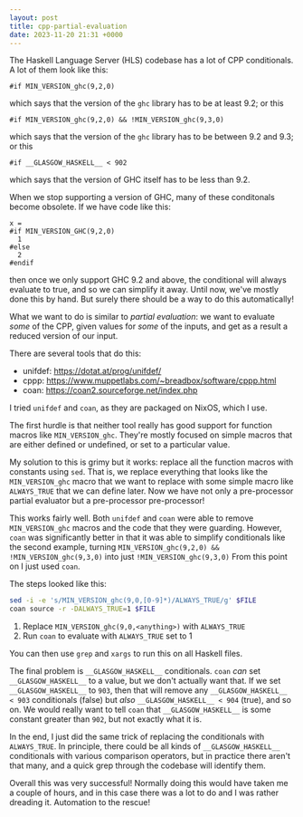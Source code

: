 ```yaml
---
layout: post
title: cpp-partial-evaluation
date: 2023-11-20 21:31 +0000
---
```

The Haskell Language Server (HLS) codebase has a lot of CPP conditionals.
A lot of them look like this:
```
#if MIN_VERSION_ghc(9,2,0)
```
which says that the version of the `ghc` library has to be at least 9.2; or this
```
#if MIN_VERSION_ghc(9,2,0) && !MIN_VERSION_ghc(9,3,0)
```
which says that the version of the `ghc` library has to be between 9.2 and 9.3; or this
```
#if __GLASGOW_HASKELL__ < 902
```
which says that the version of GHC itself has to be less than 9.2.

When we stop supporting a version of GHC, many of these conditonals become obsolete.
If we have code like this:
```
x = 
#if MIN_VERSION_GHC(9,2,0)
  1
#else
  2
#endif
```
then once we only support GHC 9.2 and above, the conditional will always evaluate to true, and so we can simplify it away.
Until now, we've mostly done this by hand.
But surely there should be a way to do this automatically!

What we want to do is similar to _partial evaluation_: we want to evaluate _some_ of the CPP, given values for _some_ of the inputs, and get as a result a reduced version of our input.

There are several tools that do this:
- unifdef: https://dotat.at/prog/unifdef/
- cppp: https://www.muppetlabs.com/~breadbox/software/cppp.html
- coan: https://coan2.sourceforge.net/index.php

I tried `unifdef` and `coan`, as they are packaged on NixOS, which I use.

The first hurdle is that neither tool really has good support for function macros like `MIN_VERSION_ghc`.
They're mostly focused on simple macros that are either defined or undefined, or set to a particular value.

My solution to this is grimy but it works: replace all the function macros with constants using `sed`.
That is, we replace everything that looks like the `MIN_VERSION_ghc` macro that we want to replace with some simple macro like `ALWAYS_TRUE` that we can define later.
Now we have not only a pre-processor partial evaluator but a pre-processor pre-processor!

This works fairly well.
Both `unifdef` and `coan` were able to remove `MIN_VERSION_ghc` macros and the code that they were guarding.
However, `coan` was significantly better in that it was able to simplify conditionals like the second example, turning `MIN_VERSION_ghc(9,2,0) && !MIN_VERSION_ghc(9,3,0)` into just `!MIN_VERSION_ghc(9,3,0)`
From this point on I just used `coan`.

The steps looked like this:
```bash
sed -i -e 's/MIN_VERSION_ghc(9,0,[0-9]*)/ALWAYS_TRUE/g' $FILE 
coan source -r -DALWAYS_TRUE=1 $FILE
```

1. Replace `MIN_VERSION_ghc(9,0,<anything>)` with `ALWAYS_TRUE`
2. Run `coan` to evaluate with `ALWAYS_TRUE` set to 1

You can then use `grep` and `xargs` to run this on all Haskell files.

The final problem is `__GLASGOW_HASKELL__` conditionals.
`coan` _can_ set `__GLASGOW_HASKELL__` to a value, but we don't actually want that.
If we set `__GLASGOW_HASKELL__` to `903`, then that will remove any `__GLASGOW_HASKELL__ < 903` conditionals (false) but _also_ `__GLASGOW_HASKELL__ < 904` (true), and so on.
We would really want to tell `coan` that `__GLASGOW_HASKELL__` is some constant greater than `902`, but not exactly what it is.

In the end, I just did the same trick of replacing the conditionals with `ALWAYS_TRUE`.
In principle, there could be all kinds of `__GLASGOW_HASKELL__` conditionals with various comparison operators, but in practice there aren't that many, and a quick grep through the codebase will identify them.

Overall this was very successful!
Normally doing this would have taken me a couple of hours, and in this case there was a lot to do and I was rather dreading it.
Automation to the rescue!
